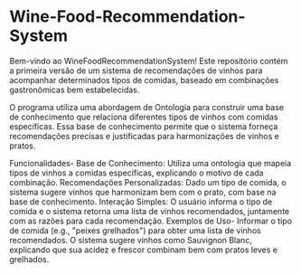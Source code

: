 # Wine-Food-Recommendation-System
Bem-vindo ao WineFoodRecommendationSystem! Este repositório contém a primeira versão de um sistema de recomendações de vinhos para acompanhar determinados tipos de comidas, baseado em combinações gastronômicas bem estabelecidas.

O programa utiliza uma abordagem de Ontologia para construir uma base de conhecimento que relaciona diferentes tipos de vinhos com comidas específicas. Essa base de conhecimento permite que o sistema forneça recomendações precisas e justificadas para harmonizações de vinhos e pratos.

Funcionalidades- 
Base de Conhecimento: Utiliza uma ontologia que mapeia tipos de vinhos a comidas específicas, explicando o motivo de cada combinação.
Recomendações Personalizadas: Dado um tipo de comida, o sistema sugere vinhos que harmonizam bem com o prato, com base na base de conhecimento.
Interação Simples: O usuário informa o tipo de comida e o sistema retorna uma lista de vinhos recomendados, juntamente com as razões para cada recomendação.
Exemplos de Uso-
Informar o tipo de comida (e.g., "peixes grelhados") para obter uma lista de vinhos recomendados.
O sistema sugere vinhos como Sauvignon Blanc, explicando que sua acidez e frescor combinam bem com pratos leves e grelhados.
